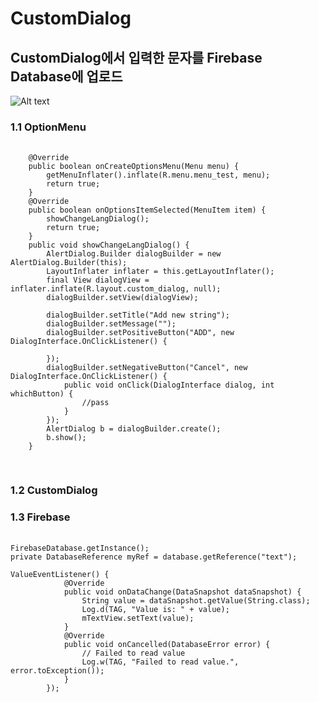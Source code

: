 # CustomDialog
## CustomDialog에서 입력한 문자를 Firebase Database에 업로드
![Alt text](https://github.com/DianaLeee/CustomDialog/blob/master/%ED%95%9C%EC%9D%B4%EC%9D%8C%ED%94%84%EB%A1%9C%EC%A0%9D%ED%8A%B8.PNG?raw=true)
### 1.1 OptionMenu
<pre>
 <code>
    @Override
    public boolean onCreateOptionsMenu(Menu menu) {
        getMenuInflater().inflate(R.menu.menu_test, menu);
        return true;
    }
    @Override
    public boolean onOptionsItemSelected(MenuItem item) {
        showChangeLangDialog();
        return true;
    }
    public void showChangeLangDialog() {
        AlertDialog.Builder dialogBuilder = new AlertDialog.Builder(this);
        LayoutInflater inflater = this.getLayoutInflater();
        final View dialogView = inflater.inflate(R.layout.custom_dialog, null);
        dialogBuilder.setView(dialogView);

        dialogBuilder.setTitle("Add new string");
        dialogBuilder.setMessage("");
        dialogBuilder.setPositiveButton("ADD", new DialogInterface.OnClickListener() {
          
        });
        dialogBuilder.setNegativeButton("Cancel", new DialogInterface.OnClickListener() {
            public void onClick(DialogInterface dialog, int whichButton) {
                //pass
            }
        });
        AlertDialog b = dialogBuilder.create();
        b.show();
    }
    </code>
   </pre>

### 1.2 CustomDialog


### 1.3 Firebase
<pre>
 <code>
FirebaseDatabase.getInstance();
private DatabaseReference myRef = database.getReference("text");

ValueEventListener() {
            @Override
            public void onDataChange(DataSnapshot dataSnapshot) {
                String value = dataSnapshot.getValue(String.class);
                Log.d(TAG, "Value is: " + value);
                mTextView.setText(value);
            }
            @Override
            public void onCancelled(DatabaseError error) {
                // Failed to read value
                Log.w(TAG, "Failed to read value.", error.toException());
            }
        });
</code>
</pre>
